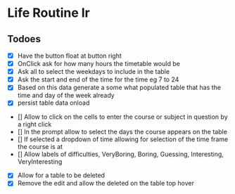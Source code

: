 # Life Routine lr

## Todoes
- [x] Have the button float at button right
- [x] OnClick ask for how many hours the timetable would be
- [x] Ask all to select the weekdays to include in the table
- [x] Ask the start and end of the time for the time
eg 7 to 24
- [x] Based on this data generate a some what populated table that has the time and day of the week already
- [x] persist table data onload
- [] Allow to click on the cells to enter the course or subject in question by a right click
- [] In the prompt allow to select the days the course appears on the table
- [] If selected a dropdown of time allowing for selection of the time frame the course is at
- [] Allow labels of difficulties, VeryBoring, Boring, Guessing, Interesting, VeryInteresting
- [x] Allow for a table to be deleted
- [x] Remove the edit and allow the deleted on the table top hover